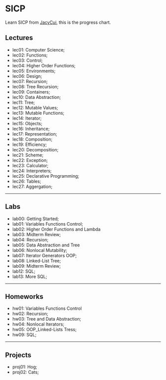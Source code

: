 # SICP
Learn SICP from [JacyCui](https://github.com/JacyCui), this is the progress chart.



## Lectures

- lec01: Computer Science;
- lec02: Functions;
- lec03: Control;
- lec04: Higher Order Functions;
- lec05: Environments;
- lec06: Design;
- lec07: Recursion;
- lec08: Tree Recursion;
- lec09: Containers;
- lec10: Data Abstraction;
- lec11: Tree;
- lec12: Mutable Values;
- lec13: Mutable Functions;
- lec14: Iterator;
- lec15: Objects;
- lec16: Inheritance;
- lec17: Representation;
- lec18: Composition;
- lec19: Efficiency;
- lec20: Decomposition;
- lec21: Scheme;
- lec22: Exception;
- lec23: Calculator;
- lec24: Interpreters;
- lec25: Declarative Programming;
- lec26: Tables;
- lec27: Aggergation;

---



## Labs

- lab00: Getting Started;
- lab01: Variables Functions Control;
- lab02: Higher Order Functions and Lambda
- lab03: Midterm Review;
- lab04: Recursion;
- lab05: Data Abstraction and Tree
- lab06: Nonlocal Mutability;
- lab07: Iterator Generators OOP;
- lab08: Linked-List Tree;
- lab09: Midterm Review;
- lab12: SQL;
- lab13: More SQL;

---



## Homeworks

- hw01: Variables Functions Control
- hw02: Recursion;
- hw03: Tree and Data Abstraction;
- hw04: Nonlocal Iterators;
- hw05: OOP_Linked-Lists Tress;
- hw09: SQL;

---



## Projects

- proj01: Hog;
- proj02: Cats;
